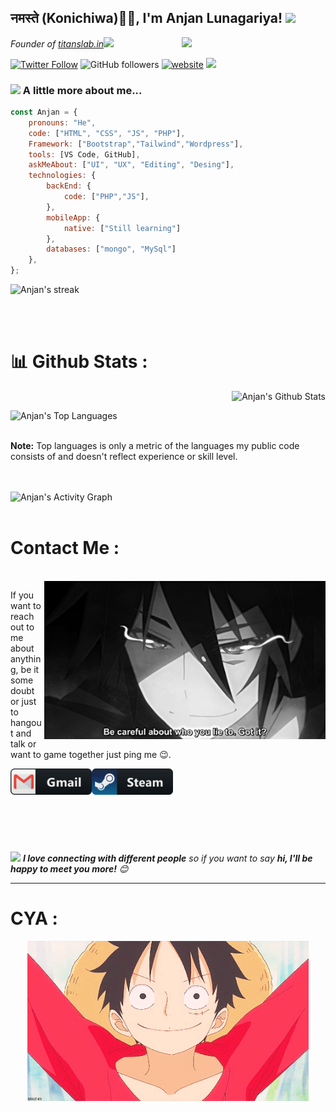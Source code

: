 <h2>नमस्ते (Konichiwa)🙏🏻, I'm Anjan Lunagariya! <img src="https://media.giphy.com/media/12oufCB0MyZ1Go/giphy.gif" width="50"></h2>
<img align='right' src="https://media.giphy.com/media/M9gbBd9nbDrOTu1Mqx/giphy.gif" width="230">
<p><em>Founder of <a href="https://www.titanslab.in/">titanslab.in</a><img src="https://media.giphy.com/media/WUlplcMpOCEmTGBtBW/giphy.gif" width="30"> 
</em></p>

[![Twitter Follow](https://img.shields.io/youtube/channel/subscribers/UCtKeMKpw9psu_2KS8TEZ-2A?style=social)](https://www.youtube.com/channel/UCtKeMKpw9psu_2KS8TEZ-2A)
![GitHub followers](https://img.shields.io/github/followers/Anjan-99?label=Follow&style=social)
[![website](https://img.shields.io/badge/Website-46a2f1.svg?&style=flat-square&logo=Google-Chrome&logoColor=white&link=http://titanslab.in/)](http://titanslab.in/)
![](https://visitor-badge.glitch.me/badge?page_id=Anjan-99.Anjan-99)


<!-- 👇 Hit in your console or terminal to connect with me.

```bash
npx anmol
```
**👆 This command line tool can be found at [npx anmol](https://github.com/anmol098/npx_card)** -->

### <img src="https://media.giphy.com/media/VgCDAzcKvsR6OM0uWg/giphy.gif" width="50"> A little more about me...  

```javascript
const Anjan = {
    pronouns: "He",
    code: ["HTML", "CSS", "JS", "PHP"],
    Framework: ["Bootstrap","Tailwind","Wordpress"],
    tools: [VS Code, GitHub],
    askMeAbout: ["UI", "UX", "Editing", "Desing"],
    technologies: {
        backEnd: {
            code: ["PHP","JS"],
        },
        mobileApp: {
            native: ["Still learning"]
        },
        databases: ["mongo", "MySql"]
    },
};
```
<p align="left">
<img title="🔥 Get streak stats for your profile at git.io/streak-stats" alt="Anjan's streak" src="https://github-readme-streak-stats.herokuapp.com/?user=Anjan-99&theme=black-ice&hide_border=true&stroke=0000&background=060A0CD0"/>
</p>


<br/>
<br/>

# 📊 Github Stats :

<p align="right">
<img alt="Anjan's Github Stats" src="https://github-readme-stats.vercel.app/api?username=Anjan-99&show_icons=true&count_private=true&theme=react&hide_border=true&bg_color=0D1117" />
 </p>
<p align="left">
  <img alt="Anjan's Top Languages" src="https://github-readme-stats.vercel.app/api/top-langs/?username=Anjan-99&langs_count=8&count_private=true&layout=compact&theme=react&hide_border=true&bg_color=0D1117" />
</p>

  <br><b>Note:</b> Top languages is only a metric of the languages my public code consists of and doesn't reflect experience or skill level.


<br/>
<br/>

<img alt="Anjan's Activity Graph" src="https://activity-graph.herokuapp.com/graph?username=Anjan-99&bg_color=0D1117&color=5BCDEC&line=5BCDEC&point=FFFFFF&hide_border=true" />

<br/>
<br/>

# Contact Me :

<p>
 </br>


<img hight="320" width="450" align="right" alt="GIF" src="https://github.com/Anjan-99/Anjan-99/blob/main/assets/93195.gif">


If you want to reach out to me about anything, be it some doubt or just to hangout and talk or want to game together just ping me 😉.

<a href="mailto:anjanpatel.2233@gmail.com">
 <img align="left" alt="Gmail" width="130" hight="100" src="https://github.com/Anjan-99/Anjan-99/blob/main/assets/icons/gmail.png" />
</a>
<a href="https://steamcommunity.com/profiles/76561198182224539/">
  <img align="left" alt="Steam" width="130" hight="100" src="https://github.com/Anjan-99/Anjan-99/blob/main/assets/icons/steam.png" />
</a>
 </p>
</br>
</br>
</br>
</br>
</br>
</br>
</br>



<img src="https://media.giphy.com/media/LnQjpWaON8nhr21vNW/giphy.gif" width="60"> <em><b>I love connecting with different people</b> so if you want to say <b>hi, I'll be happy to meet you more!</b> 😊</em>

---
# CYA :
<p align = "center">
<img hight="320" width="450" align="middle" alt="GIF" src="https://github.com/Anjan-99/Anjan-99/blob/main/assets/207351364002202.gif">
</p>
 </br>
